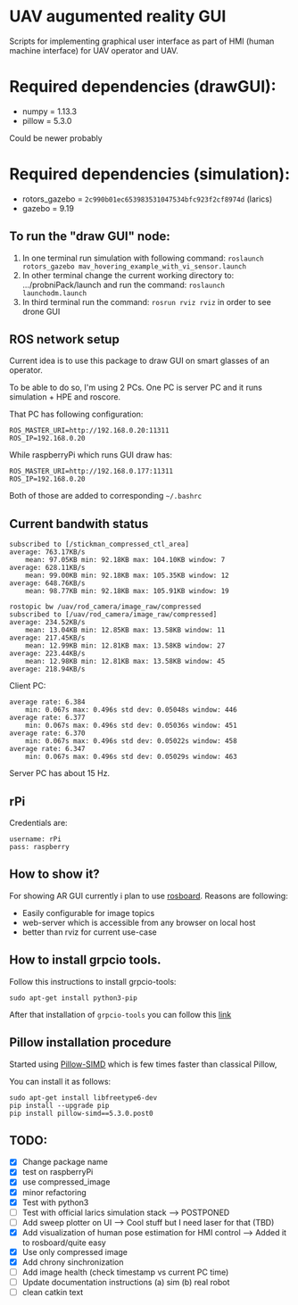 # UAV augumented reality GUI 

Scripts for implementing graphical user interface as part of HMI (human machine interface) for UAV operator and UAV. 

# Required dependencies (drawGUI):
* numpy = 1.13.3
* pillow = 5.3.0 

Could be newer probably 

# Required dependencies (simulation): 
* rotors_gazebo = `2c990b01ec653983531047534bfc923f2cf8974d` (larics)  
* gazebo = 9.19


## To run the "draw GUI" node:
1. In one terminal run simulation with following command: `roslaunch rotors_gazebo mav_hovering_example_with_vi_sensor.launch`
2. In other terminal change the current working directory to: .../probniPack/launch and run the command: `roslaunch launchodm.launch`
3. In third terminal run the command: `rosrun rviz rviz` in order to see drone GUI

## ROS network setup 

Current idea is to use this package to draw GUI on smart glasses
of an operator. 

To be able to do so, I'm using 2 PCs. One PC is server PC 
and it runs simulation + HPE and roscore. 

That PC has following configuration: 
```
ROS_MASTER_URI=http://192.168.0.20:11311
ROS_IP=192.168.0.20
```

While raspberryPi which runs GUI draw has: 
```
ROS_MASTER_URI=http://192.168.0.177:11311
ROS_IP=192.168.0.20
```

Both of those are added to corresponding `~/.bashrc`

## Current bandwith status

```
subscribed to [/stickman_compressed_ctl_area]
average: 763.17KB/s
	mean: 97.05KB min: 92.18KB max: 104.10KB window: 7
average: 628.11KB/s
	mean: 99.00KB min: 92.18KB max: 105.35KB window: 12
average: 648.76KB/s
	mean: 98.77KB min: 92.18KB max: 105.91KB window: 19
```

```
rostopic bw /uav/rod_camera/image_raw/compressed
subscribed to [/uav/rod_camera/image_raw/compressed]
average: 234.52KB/s
	mean: 13.04KB min: 12.85KB max: 13.58KB window: 11
average: 217.45KB/s
	mean: 12.99KB min: 12.81KB max: 13.58KB window: 27
average: 223.44KB/s
	mean: 12.98KB min: 12.81KB max: 13.58KB window: 45
average: 218.94KB/s
```

Client PC: 
```
average rate: 6.384
	min: 0.067s max: 0.496s std dev: 0.05048s window: 446
average rate: 6.377
	min: 0.067s max: 0.496s std dev: 0.05036s window: 451
average rate: 6.370
	min: 0.067s max: 0.496s std dev: 0.05022s window: 458
average rate: 6.347
	min: 0.067s max: 0.496s std dev: 0.05029s window: 463
``` 

Server PC has about 15 Hz. 


## rPi 

Credentials are: 
```
username: rPi 
pass: raspberry
```

## How to show it? 

For showing AR GUI currently i plan to use [rosboard](https://github.com/dheera/rosboard). 
Reasons are following: 
 * Easily configurable for image topics 
 * web-server which is accessible from any browser on local host 
 * better than rviz for current use-case 

## How to install grpcio tools. 

Follow this instructions to install grpcio-tools: 

```
sudo apt-get install python3-pip 
```

After that installation of `grpcio-tools` you can follow this [link](https://stackoverflow.com/questions/56357794/unable-to-install-grpcio-using-pip-install-grpcio)

## Pillow installation procedure

Started using [Pillow-SIMD](https://github.com/uploadcare/pillow-simd) which is few times faster than classical Pillow, 

You can install it as follows: 

```
sudo apt-get install libfreetype6-dev
pip install --upgrade pip 
pip install pillow-simd==5.3.0.post0
```



## TODO: 

- [x] Change package name
- [x] test on raspberryPi
- [x] use compressed_image
- [x] minor refactoring
- [x] Test with python3 
- [ ] Test with official larics simulation stack --> POSTPONED  
- [ ] Add sweep plotter on UI --> Cool stuff but I need laser for that (TBD) 
- [x] Add visualization of human pose estimation for HMI control --> Added it to rosboard/quite easy 
- [x] Use only compressed image 
- [x] Add chrony sinchronization 
- [ ] Add image health (check timestamp vs current PC time) 
- [ ] Update documentation instructions (a) sim (b) real robot 
- [ ] clean catkin text
